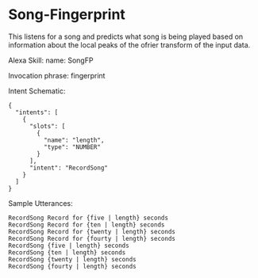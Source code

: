 # Song-Fingerprint

This listens for a song and predicts what song is being played based on information about the local peaks of the ofrier transform of the input data.

Alexa Skill:
  name: SongFP

  Invocation phrase: fingerprint

  Intent Schematic:
```
{
  "intents": [
    {
      "slots": [
        {
          "name": "length",
          "type": "NUMBER"
        }
      ],
      "intent": "RecordSong"
    }
  ]
}
```

  Sample Utterances:
```
RecordSong Record for {five | length} seconds
RecordSong Record for {ten | length} seconds
RecordSong Record for {twenty | length} seconds
RecordSong Record for {fourty | length} seconds
RecordSong {five | length} seconds
RecordSong {ten | length} seconds
RecordSong {twenty | length} seconds
RecordSong {fourty | length} seconds
```
